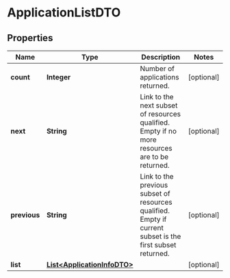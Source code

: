 
# ApplicationListDTO

## Properties
Name | Type | Description | Notes
------------ | ------------- | ------------- | -------------
**count** | **Integer** | Number of applications returned.  |  [optional]
**next** | **String** | Link to the next subset of resources qualified. Empty if no more resources are to be returned.  |  [optional]
**previous** | **String** | Link to the previous subset of resources qualified. Empty if current subset is the first subset returned.  |  [optional]
**list** | [**List&lt;ApplicationInfoDTO&gt;**](ApplicationInfoDTO.md) |  |  [optional]



